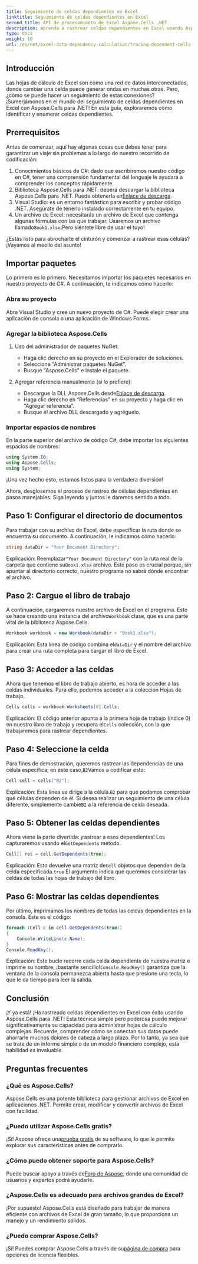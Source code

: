 ```yaml
---
title: Seguimiento de celdas dependientes en Excel
linktitle: Seguimiento de celdas dependientes en Excel
second_title: API de procesamiento de Excel Aspose.Cells .NET
description: Aprenda a rastrear celdas dependientes en Excel usando Aspose.Cells para .NET con este tutorial fácil de seguir.
type: docs
weight: 10
url: /es/net/excel-data-dependency-calculation/tracing-dependent-cells-in-excel/
---
```

## Introducción

Las hojas de cálculo de Excel son como una red de datos interconectados, donde cambiar una celda puede generar ondas en muchas otras. Pero, ¿cómo se puede hacer un seguimiento de estas conexiones? ¡Sumerjámonos en el mundo del seguimiento de celdas dependientes en Excel con Aspose.Cells para .NET! En esta guía, exploraremos cómo identificar y enumerar celdas dependientes. 

## Prerrequisitos

Antes de comenzar, aquí hay algunas cosas que debes tener para garantizar un viaje sin problemas a lo largo de nuestro recorrido de codificación:

1. Conocimientos básicos de C#: dado que escribiremos nuestro código en C#, tener una comprensión fundamental del lenguaje le ayudará a comprender los conceptos rápidamente.
2.  Biblioteca Aspose.Cells para .NET: deberá descargar la biblioteca Aspose.Cells para .NET. Puede obtenerla en[Enlace de descarga](https://releases.aspose.com/cells/net/).
3. Visual Studio: es un entorno fantástico para escribir y probar código .NET. Asegúrate de tenerlo instalado correctamente en tu equipo. 
4.  Un archivo de Excel: necesitarás un archivo de Excel que contenga algunas fórmulas con las que trabajar. Usaremos un archivo llamado`Book1.xlsx`¡Pero siéntete libre de usar el tuyo!

¿Estás listo para abrocharte el cinturón y comenzar a rastrear esas células? ¡Vayamos al meollo del asunto!

## Importar paquetes

Lo primero es lo primero. Necesitamos importar los paquetes necesarios en nuestro proyecto de C#. A continuación, te indicamos cómo hacerlo:

### Abra su proyecto

Abra Visual Studio y cree un nuevo proyecto de C#. Puede elegir crear una aplicación de consola o una aplicación de Windows Forms.

### Agregar la biblioteca Aspose.Cells

1. Uso del administrador de paquetes NuGet: 
   - Haga clic derecho en su proyecto en el Explorador de soluciones.
   - Seleccione “Administrar paquetes NuGet”.
   - Busque "Aspose.Cells" e instale el paquete.

2. Agregar referencia manualmente (si lo prefiere): 
   -  Descargue la DLL Aspose.Cells desde[Enlace de descarga](https://releases.aspose.com/cells/net/).
   - Haga clic derecho en “Referencias” en su proyecto y haga clic en “Agregar referencia”.
   - Busque el archivo DLL descargado y agréguelo.

### Importar espacios de nombres

En la parte superior del archivo de código C#, debe importar los siguientes espacios de nombres:

```csharp
using System.IO;
using Aspose.Cells;
using System;
```

¡Una vez hecho esto, estamos listos para la verdadera diversión!

Ahora, desglosemos el proceso de rastreo de células dependientes en pasos manejables. Siga leyendo y juntos le daremos sentido a todo.

## Paso 1: Configurar el directorio de documentos

Para trabajar con su archivo de Excel, debe especificar la ruta donde se encuentra su documento. A continuación, le indicamos cómo hacerlo:

```csharp
string dataDir = "Your Document Directory";
```

 Explicación: Reemplazar`"Your Document Directory"` con la ruta real de la carpeta que contiene su`Book1.xlsx` archivo. Este paso es crucial porque, sin apuntar al directorio correcto, nuestro programa no sabrá dónde encontrar el archivo.

## Paso 2: Cargue el libro de trabajo

 A continuación, cargaremos nuestro archivo de Excel en el programa. Esto se hace creando una instancia del archivo`Workbook` clase, que es una parte vital de la biblioteca Aspose.Cells.

```csharp
Workbook workbook = new Workbook(dataDir + "Book1.xlsx");
```

 Explicación: Esta línea de código combina el`dataDir` y el nombre del archivo para crear una ruta completa para cargar el libro de Excel. 

## Paso 3: Acceder a las celdas

Ahora que tenemos el libro de trabajo abierto, es hora de acceder a las celdas individuales. Para ello, podemos acceder a la colección Hojas de trabajo.

```csharp
Cells cells = workbook.Worksheets[0].Cells;
```

 Explicación: El código anterior apunta a la primera hoja de trabajo (índice 0) en nuestro libro de trabajo y recupera el`Cells` colección, con la que trabajaremos para rastrear dependientes.

## Paso 4: Seleccione la celda

Para fines de demostración, queremos rastrear las dependencias de una célula específica; en este caso,`B2`Vamos a codificar esto:

```csharp
Cell cell = cells["B2"];
```

 Explicación: Esta línea se dirige a la célula.`B2` para que podamos comprobar qué células dependen de él. Si desea realizar un seguimiento de una célula diferente, simplemente cambie`B2` a la referencia de celda deseada. 

## Paso 5: Obtener las celdas dependientes

 Ahora viene la parte divertida: ¡rastrear a esos dependientes! Los capturaremos usando el`GetDependents` método.

```csharp
Cell[] ret = cell.GetDependents(true);
```

 Explicación: Esto devuelve una matriz de`Cell` objetos que dependen de la celda especificada.`true` El argumento indica que queremos considerar las celdas de todas las hojas de trabajo del libro.

## Paso 6: Mostrar las celdas dependientes

Por último, imprimamos los nombres de todas las celdas dependientes en la consola. Este es el código:

```csharp
foreach (Cell c in cell.GetDependents(true))
{
    Console.WriteLine(c.Name);
}
Console.ReadKey();
```

 Explicación: Este bucle recorre cada celda dependiente de nuestra matriz e imprime su nombre, ¡bastante sencillo!`Console.ReadKey()` garantiza que la ventana de la consola permanezca abierta hasta que presione una tecla, lo que le da tiempo para leer la salida.

## Conclusión

¡Y ya está! ¡Ha rastreado celdas dependientes en Excel con éxito usando Aspose.Cells para .NET! Esta técnica simple pero poderosa puede mejorar significativamente su capacidad para administrar hojas de cálculo complejas. Recuerde, comprender cómo se conectan sus datos puede ahorrarle muchos dolores de cabeza a largo plazo. Por lo tanto, ya sea que se trate de un informe simple o de un modelo financiero complejo, esta habilidad es invaluable.

## Preguntas frecuentes

### ¿Qué es Aspose.Cells?
Aspose.Cells es una potente biblioteca para gestionar archivos de Excel en aplicaciones .NET. Permite crear, modificar y convertir archivos de Excel con facilidad.

### ¿Puedo utilizar Aspose.Cells gratis?
 ¡Sí! Aspose ofrece una[prueba gratis](https://releases.aspose.com/) de su software, lo que le permite explorar sus características antes de comprarlo.

### ¿Cómo puedo obtener soporte para Aspose.Cells?
 Puede buscar apoyo a través de[Foro de Aspose](https://forum.aspose.com/c/cells/9), donde una comunidad de usuarios y expertos podrá ayudarle. 

### ¿Aspose.Cells es adecuado para archivos grandes de Excel?
¡Por supuesto! Aspose.Cells está diseñado para trabajar de manera eficiente con archivos de Excel de gran tamaño, lo que proporciona un manejo y un rendimiento sólidos.

### ¿Puedo comprar Aspose.Cells?
 ¡Sí! Puedes comprar Aspose.Cells a través de su[página de compra](https://purchase.aspose.com/buy) para opciones de licencia flexibles.